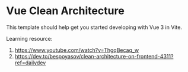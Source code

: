 # Vue Clean Architecture

This template should help get you started developing with Vue 3 in Vite.

Learning resource:
1. https://www.youtube.com/watch?v=ThgqBecaq_w
2. https://dev.to/bespoyasov/clean-architecture-on-frontend-4311?ref=dailydev